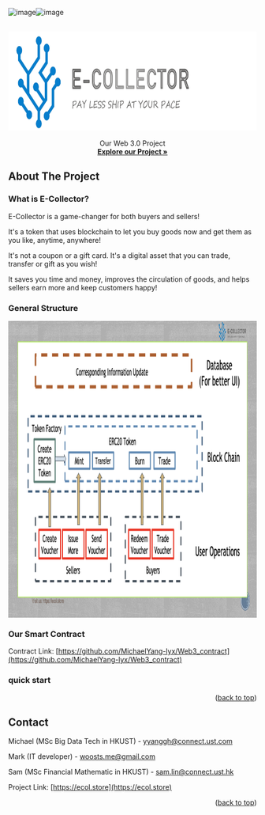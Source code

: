 ![image](https://github.com/MichaelYang-lyx/Web3.0_Project/assets/111903735/dc2af710-0590-4feb-8a3f-2ae3b11efb59)![image](https://github.com/MichaelYang-lyx/Web3.0_Project/assets/111903735/d26ce2fb-e6c3-4ce7-92e0-6423fbb0e505)
<div id=“readme-top”></div>
<!-- PROJECT LOGO -->
<br />
<div align="center">
  <a href="public/images/Logo.png">
    <img src="public/images/Logo.png" width="800" height="200">
  </a>


  <p align="center">Our Web 3.0 Project
    <br />
    <a href="https://ecol.store"><strong>Explore our Project »</strong></a>
    <br />
  </p>
</div>





<!-- Introducing E-Collector : The Future of E-commerce -->
## About The Project

### What is E-Collector?

E-Collector is a game-changer for both buyers and sellers!

It's a token that uses blockchain to let you buy goods now and get them as you like, anytime, anywhere!

It's not a coupon or a gift card. It's a digital asset that you can trade, transfer or gift as you wish!

It saves you time and money, improves the circulation of goods, and helps sellers earn more and keep customers happy!


### General Structure

<img src="public/images/structure.png" align="center" width="1200" height="600">

### Our Smart Contract

Contract Link: [https://github.com/MichaelYang-lyx/Web3_contract](https://github.com/MichaelYang-lyx/Web3_contract)

### quick start




<p align="right">(<a href="#readme-top">back to top</a>)</p>


<!-- CONTACT -->
## Contact

Michael (MSc Big Data Tech in HKUST) - yyanggh@connect.ust.com 

Mark (IT developer) - woosts.me@gmail.com

Sam (MSc Financial Mathematic in HKUST) - sam.lin@connect.ust.hk

Project Link: [https://ecol.store](https://ecol.store)

<p align="right">(<a href="#readme-top">back to top</a>)</p>


